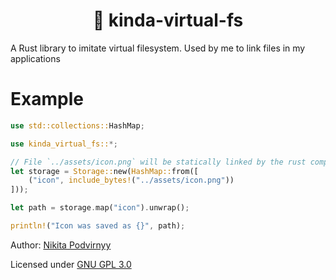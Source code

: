 <h1 align="center">🦀 kinda-virtual-fs</h1>

A Rust library to imitate virtual filesystem. Used by me to link files in my applications

# Example

```rust
use std::collections::HashMap;

use kinda_virtual_fs::*;

// File `../assets/icon.png` will be statically linked by the rust compiler
let storage = Storage::new(HashMap::from([
    ("icon", include_bytes!("../assets/icon.png"))
]));

let path = storage.map("icon").unwrap();

println!("Icon was saved as {}", path);
```

Author: [Nikita Podvirnyy](https://vk.com/technomindlp)

Licensed under [GNU GPL 3.0](LICENSE)
